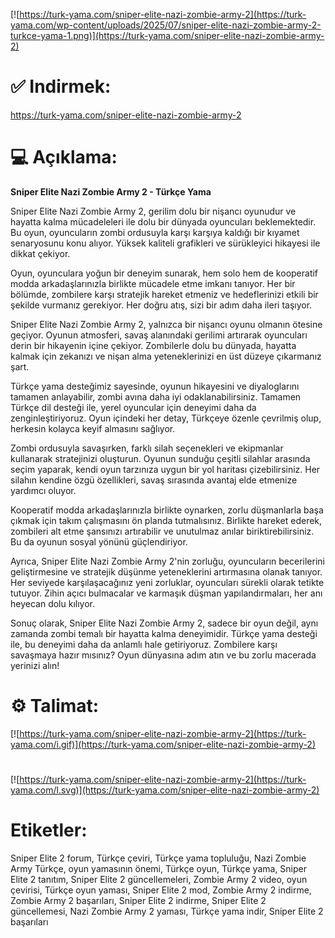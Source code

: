 [![https://turk-yama.com/sniper-elite-nazi-zombie-army-2](https://turk-yama.com/wp-content/uploads/2025/07/sniper-elite-nazi-zombie-army-2-turkce-yama-1.png)](https://turk-yama.com/sniper-elite-nazi-zombie-army-2)
# ✅ Indirmek:
https://turk-yama.com/sniper-elite-nazi-zombie-army-2
# 💻 Açıklama:
**Sniper Elite Nazi Zombie Army 2 - Türkçe Yama**

Sniper Elite Nazi Zombie Army 2, gerilim dolu bir nişancı oyunudur ve hayatta kalma mücadeleleri ile dolu bir dünyada oyuncuları beklemektedir. Bu oyun, oyuncuların zombi ordusuyla karşı karşıya kaldığı bir kıyamet senaryosunu konu alıyor. Yüksek kaliteli grafikleri ve sürükleyici hikayesi ile dikkat çekiyor.

Oyun, oyunculara yoğun bir deneyim sunarak, hem solo hem de kooperatif modda arkadaşlarınızla birlikte mücadele etme imkanı tanıyor. Her bir bölümde, zombilere karşı stratejik hareket etmeniz ve hedeflerinizi etkili bir şekilde vurmanız gerekiyor. Her doğru atış, sizi bir adım daha ileri taşıyor.

Sniper Elite Nazi Zombie Army 2, yalnızca bir nişancı oyunu olmanın ötesine geçiyor. Oyunun atmosferi, savaş alanındaki gerilimi artırarak oyuncuları derin bir hikayenin içine çekiyor. Zombilerle dolu bu dünyada, hayatta kalmak için zekanızı ve nişan alma yeteneklerinizi en üst düzeye çıkarmanız şart.

Türkçe yama desteğimiz sayesinde, oyunun hikayesini ve diyaloglarını tamamen anlayabilir, zombi avına daha iyi odaklanabilirsiniz. Tamamen Türkçe dil desteği ile, yerel oyuncular için deneyimi daha da zenginleştiriyoruz. Oyun içindeki her detay, Türkçeye özenle çevrilmiş olup, herkesin kolayca keyif almasını sağlıyor.

Zombi ordusuyla savaşırken, farklı silah seçenekleri ve ekipmanlar kullanarak stratejinizi oluşturun. Oyunun sunduğu çeşitli silahlar arasında seçim yaparak, kendi oyun tarzınıza uygun bir yol haritası çizebilirsiniz. Her silahın kendine özgü özellikleri, savaş sırasında avantaj elde etmenize yardımcı oluyor.

Kooperatif modda arkadaşlarınızla birlikte oynarken, zorlu düşmanlarla başa çıkmak için takım çalışmasını ön planda tutmalısınız. Birlikte hareket ederek, zombileri alt etme şansınızı artırabilir ve unutulmaz anılar biriktirebilirsiniz. Bu da oyunun sosyal yönünü güçlendiriyor.

Ayrıca, Sniper Elite Nazi Zombie Army 2'nin zorluğu, oyuncuların becerilerini geliştirmesine ve stratejik düşünme yeteneklerini artırmasına olanak tanıyor. Her seviyede karşılaşacağınız yeni zorluklar, oyuncuları sürekli olarak tetikte tutuyor. Zihin açıcı bulmacalar ve karmaşık düşman yapılandırmaları, her anı heyecan dolu kılıyor.

Sonuç olarak, Sniper Elite Nazi Zombie Army 2, sadece bir oyun değil, aynı zamanda zombi temalı bir hayatta kalma deneyimidir. Türkçe yama desteği ile, bu deneyimi daha da anlamlı hale getiriyoruz. Zombilere karşı savaşmaya hazır mısınız? Oyun dünyasına adım atın ve bu zorlu macerada yerinizi alın!
# ⚙️ Talimat:
[![https://turk-yama.com/sniper-elite-nazi-zombie-army-2](https://turk-yama.com/i.gif)](https://turk-yama.com/sniper-elite-nazi-zombie-army-2)
#
[![https://turk-yama.com/sniper-elite-nazi-zombie-army-2](https://turk-yama.com/l.svg)](https://turk-yama.com/sniper-elite-nazi-zombie-army-2)
# Etiketler:
Sniper Elite 2 forum, Türkçe çeviri, Türkçe yama topluluğu, Nazi Zombie Army Türkçe, oyun yamasının önemi, Türkçe oyun, Türkçe yama, Sniper Elite 2 tanıtım, Sniper Elite 2 güncellemeleri, Zombie Army 2 video, oyun çevirisi, Türkçe oyun yaması, Sniper Elite 2 mod, Zombie Army 2 indirme, Zombie Army 2 başarıları, Sniper Elite 2 indirme, Sniper Elite 2 güncellemesi, Nazi Zombie Army 2 yaması, Türkçe yama indir, Sniper Elite 2 başarıları


